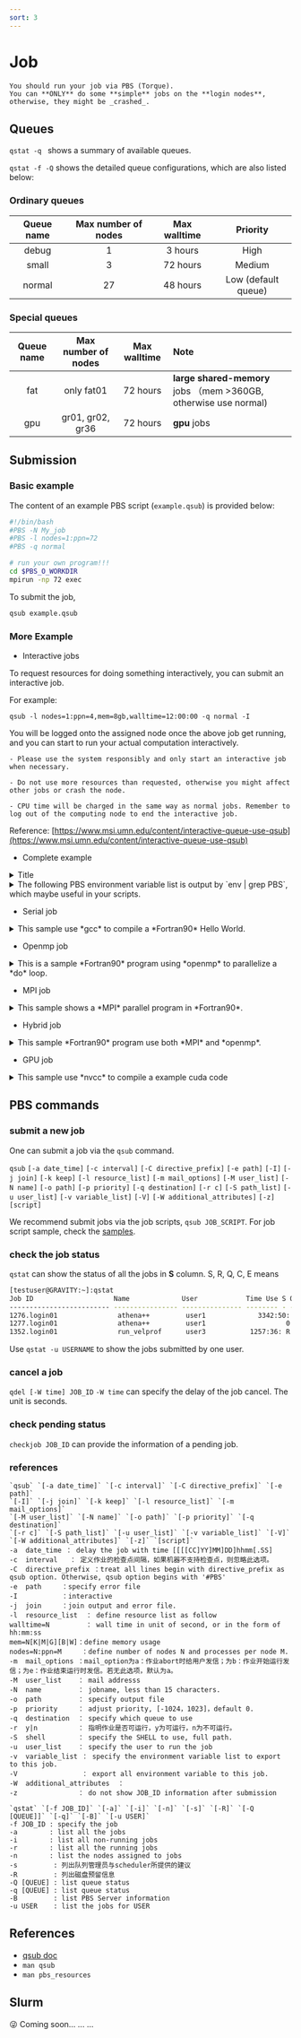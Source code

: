 ```yaml
---
sort: 3
---
```


# Job
```warning
You should run your job via PBS (Torque). 
You can **ONLY** do some **simple** jobs on the **login nodes**, otherwise, they might be _crashed_.
```



## Queues

`qstat -q ` shows a summary of available queues.

`qstat -f -Q` shows the detailed queue configurations, which are also listed below:

### Ordinary queues

| Queue name | Max number of nodes | Max walltime |      Priority       |
| :--------: | :-----------------: | :----------: | :-----------------: |
|   debug    |          1          |   3 hours    |        High         |
|   small    |          3          |   72 hours   |       Medium        |
|   normal   |         27          |   48 hours   | Low (default queue) |

### **Special** queues

| Queue name | Max number of nodes | Max walltime | Note                                                         |
| :--------: | :-----------------: | :----------: | :----------------------------------------------------------- |
|    fat     |     only fat01      |   72 hours   | **large shared-memory** jobs （mem >360GB, otherwise use normal) |
|    gpu     |  gr01, gr02, gr36   |   72 hours   | **gpu** jobs                                                 |

## Submission

### Basic example

The content of an example PBS script (`example.qsub`) is provided below:

```bash
#!/bin/bash
#PBS -N My_job
#PBS -l nodes=1:ppn=72
#PBS -q normal

# run your own program!!!
cd $PBS_O_WORKDIR
mpirun -np 72 exec
```


To submit the job,

```bash
qsub example.qsub
```

### More Example
- Interactive jobs

To request resources for doing something interactively, you can submit an interactive job.

For example:

```
qsub -l nodes=1:ppn=4,mem=8gb,walltime=12:00:00 -q normal -I
```

You will be logged onto the assigned node once the above job get running, and you can start to run your actual computation interactively. 

```warning
- Please use the system responsibly and only start an interactive job when necessary. 

- Do not use more resources than requested, otherwise you might affect other jobs or crash the node.

- CPU time will be charged in the same way as normal jobs. Remember to log out of the computing node to end the interactive job. 

```

Reference: [https://www.msi.umn.edu/content/interactive-queue-use-qsub](https://www.msi.umn.edu/content/interactive-queue-use-qsub)

- Complete example
<details>
<summary>Title</summary>

```bash
#!/bin/bash
#PBS -N My_job
#PBS -m abe 
#PBS -M lalala@sjtu.edu.cn
#PBS -l nodes=1:ppn=72
#PBS -l mem=360gb
#PBS -l walltime=48:00:00
#PBS -q normal
#PBS -j oe
#PBS -o /home/lalala/code/my_output.log

echo running with ${PBS_NP} processes on ${PBS_NUM_NODES} nodes

# run your own program!!!
cd $PBS_O_WORKDIR
mpirun -np 72 exec

echo Done!
```
</details>
<details>
<summary>The following PBS environment variable list is output by `env | grep PBS`, which maybe useful in your scripts.</summary>

```bash
PBS_VERSION=TORQUE-6.0.2
PBS_JOBNAME=aaa
PBS_ENVIRONMENT=PBS_BATCH
PBS_O_WORKDIR=/home/user1
PBS_TASKNUM=1
PBS_O_HOME=/home/user1
PBS_WALLTIME=25920000
PBS_MOMPORT=15003
PBS_GPUFILE=/opt/tsce4/torque6/share/gr32/aux//1399.login01gpu
PBS_O_QUEUE=normal
PBS_O_LOGNAME=user1
PBS_O_LANG=en_US.utf8
PBS_JOBCOOKIE=24CA13DFB269BB24B9E687EE94037901
PBS_NODENUM=0
PBS_NUM_NODES=1
PBS_O_SHELL=/bin/bash
PBS_JOBID=1399.login01
PBS_O_HOST=login02
PBS_VNODENUM=0
PBS_QUEUE=normal
PBS_O_MAIL=/var/spool/mail/user1
PBS_O_SUBMIT_FILTER=/opt/tsce4/torque6/bin/submitfilter.sh
PBS_MICFILE=/opt/tsce4/torque6/share/gr32/aux//1399.login01mic
PBS_NP=1
PBS_O_SERVER=login01
PBS_NUM_PPN=1
PBS_NODEFILE=/opt/tsce4/torque6/share/gr32/aux//1399.login01
PBS_O_PATH=/usr/java/jre1.8.0_151/bin:/usr/java/jre1.8.0_151/bin:/opt/tsce4/maui/sbin:/opt/tsce4/maui/bin:/opt/tsce4/torque6/bin:/opt/tsce4/torque6/sbin:/usr/local/bin:/usr/local/bin:/usr/lib64/qt-3.3/bin:/home/user1/perl5/bin:/usr/local/bin:/usr/bin:/usr/local/sbin:/usr/sbin:/opt/ibutils/bin:/opt/pdsh-2.29/bin:/opt/pdsh-2.29/sbin:.:/home/user1/.local/bin:/home/user1/bin
```
</details>

- Serial job
<details>
<summary>This sample use *gcc* to compile a *Fortran90* Hello World.</summary>

```fortran
program testseries
implicit none

write(*,*) 'Hello World!'

endprogram testseries
```

```bash
module load gcc
gfortran testseries.f90
```

A simply job submission script is as follow.

```bash
#!/bin/sh
#PBS -N testseries
#PBS -l nodes=1:ppn=1
#PBS -l walltime=1:00:00

cd $PBS_O_WORKDIR

### Set environment###
echo "###############################################"
echo "JOBID: " ${PBS_JOBID}
echo "JOBNAME: " ${PBS_JOBNAME}
module load gcc && echo $_ "LOADED"

### RUN ###
echo "###############################################"
./a.out > log
```
</details>


- Openmp job
<details>
<summary>This is a sample *Fortran90* program using *openmp* to parallelize a *do* loop.</summary>

```fortran
program testopenmp
use omp_lib
implicit none

integer(4)::num_threads
integer(4)::thread
integer(4)::i

num_threads=omp_get_max_threads()
write(*,*) 'number of threads:',num_threads

!$omp parallel do schedule(static) default(private)
do i=1,16
  thread=omp_get_thread_num()
  write(*,*) 'loop',i,'is processed by thread',thread
enddo
!$omp end parallel do

endprogram testopenmp
```

Use *Intel compiler* to compile.

```bash
module load compiler/intel-2018
ifort testopenmp.f90 -fopenmp
```

This sample job submission script is applying one node.
The number of threads is set to 8.

```bash
#!/bin/sh
#PBS -N testopenmp
#PBS -l nodes=1:ppn=1
#PBS -l walltime=1:00:00

cd $PBS_O_WORKDIR

### Set environment###
echo "###############################################"
echo "JOBID: " ${PBS_JOBID}
echo "JOBNAME: " ${PBS_JOBNAME}
module load compiler/intel-2018 && echo $_ "LOADED"
export OMP_NUM_THREADS=8

### RUN ###
echo "###############################################"
mpirun -np 1 ./a.out > log

```

The result shows that the *do* loop is been parallelized by 8 threads.

```bash
 number of threads:           8
 loop           1 is processed by thread           0
 loop           3 is processed by thread           1
 loop           5 is processed by thread           2
 loop           7 is processed by thread           3
 loop           2 is processed by thread           0
 loop           9 is processed by thread           4
 loop           4 is processed by thread           1
 loop           6 is processed by thread           2
 loop           8 is processed by thread           3
 loop          11 is processed by thread           5
 loop          13 is processed by thread           6
 loop          10 is processed by thread           4
 loop          12 is processed by thread           5
 loop          15 is processed by thread           7
 loop          14 is processed by thread           6
 loop          16 is processed by thread           7
```
</details>

- MPI job
<details>
<summary>This sample shows a *MPI* parallel program in *Fortran90*.</summary>

```fortran
program testmpi
use mpi
implicit none

integer(4)::rank,nrank
integer(4)::ierr
character(len=MPI_MAX_PROCESSOR_NAME)::nodename
integer(4)::namelen

call mpi_init(ierr)
call mpi_comm_rank(MPI_COMM_WORLD,rank,ierr)
call mpi_comm_size(MPI_COMM_WORLD,nrank,ierr)
call mpi_get_processor_name(nodename,namelen,ierr)

write(*,'(a6,i4,a18,a6)') 'rank',rank,'is run on node',trim(nodename)

call mpi_finalize(ierr)

endprogram testmpi
```

Use *Intel compiler* and *IntelMPI* to compile. 

```bash
module load compiler/intel-2018
module load mpi/intel-2018
mpif90 testmpi.f90
```

This sample script is applying 4 nodes and setting 2 processes per node.

```bash
#!/bin/sh
#PBS -N testmpi
#PBS -l nodes=4:ppn=2
#PBS -l walltime=1:00:00

cd $PBS_O_WORKDIR

### Set environment###
echo "###############################################"
echo "JOBID: " ${PBS_JOBID}
echo "JOBNAME: " ${PBS_JOBNAME}
module load compiler/intel-2018 && echo $_ "LOADED"
module load mpi/intel-2018 && echo $_ "LOADED"

### RUN ###
echo "###############################################"
mpirun -np ${PBS_NP} ./a.out > log

```

The result shows that *gr25*-*gr28* is used to finish the job, with 2 processes per node.

```bash
  rank   2    is run on node  gr27
  rank   6    is run on node  gr25
  rank   3    is run on node  gr27
  rank   7    is run on node  gr25
  rank   0    is run on node  gr28
  rank   4    is run on node  gr26
  rank   1    is run on node  gr28
  rank   5    is run on node  gr26
```
</details>

- Hybrid job
<details>
<summary>This sample *Fortran90* program use both *MPI* and *openmp*.</summary>

```fortran
program checkhybrid
use omp_lib
use mpi
implicit none

integer(4)::rank,nrank
integer(4)::ierr
integer(4)::NUM_THREADS
character(len=MPI_MAX_PROCESSOR_NAME)::nodename
integer(4)::namelen

call mpi_init(ierr)
call mpi_comm_rank(MPI_COMM_WORLD,rank,ierr)
call mpi_comm_size(MPI_COMM_WORLD,nrank,ierr)
call mpi_get_processor_name(nodename,namelen,ierr)
NUM_THREADS=omp_get_max_threads()

write(*,'(a6,i4,a6,i4)') 'rank',rank,trim(nodename),NUM_THREADS

call mpi_finalize(ierr)

endprogram checkhybrid
```

Use *Intel compiler* and *IntelMPI* to compile the code. 

```bash
module load compiler/intel-2018
module load mpi/intel-2018
mpif90 testhybrid.f90 -fopenmp
```

The first script is applying 4 nodes and setting 4 processes per node.
The number of openmp thread is not set in the environment.

```bash
#!/bin/sh
#PBS -N testhybrid
#PBS -l nodes=4:ppn=4
#PBS -l walltime=1:00:00

cd $PBS_O_WORKDIR

### Set environment###
echo "###############################################"
echo "JOBID: " ${PBS_JOBID}
echo "JOBNAME: " ${PBS_JOBNAME}
module load compiler/intel-2018 && echo $_ "LOADED"
module load mpi/intel-2018 && echo $_ "LOADED"

### RUN ###
echo "###############################################"
mpirun -np ${PBS_NP} ./a.out > log.n4ppn4ompnull

```

The result shows that 4 processes per node and 4 nodes in total is used to complete the job.
Each process has 18 threads automatically, which equals the number of cores per node divided by the number of processes per node, i.e. 18=72/4.

```bash
  rank   0  gr28  18
  rank  12  gr25  18
  rank   4  gr27  18
  rank   8  gr26  18
  rank   1  gr28  18
  rank  13  gr25  18
  rank   5  gr27  18
  rank   9  gr26  18
  rank   2  gr28  18
  rank  14  gr25  18
  rank   6  gr27  18
  rank  10  gr26  18
  rank   3  gr28  18
  rank  15  gr25  18
  rank   7  gr27  18
  rank  11  gr26  18
````


The second script is similar to the first one but setting 2 processes per node.

```bash
#!/bin/sh
#PBS -N testhybrid
#PBS -l nodes=4:ppn=2
#PBS -l walltime=1:00:00

cd $PBS_O_WORKDIR

### Set environment###
echo "###############################################"
echo "JOBID: " ${PBS_JOBID}
echo "JOBNAME: " ${PBS_JOBNAME}
module load compiler/intel-2018 && echo $_ "LOADED"
module load mpi/intel-2018 && echo $_ "LOADED"

### RUN ###
echo "###############################################"
mpirun -np ${PBS_NP} ./a.out > log.n4ppn2ompnull

```

One can find that each process has more number of threads.

```bash
  rank   0  gr28  36
  rank   2  gr27  36
  rank   4  gr26  36
  rank   1  gr28  36
  rank   3  gr27  36
  rank   5  gr26  36
  rank   6  gr25  36
  rank   7  gr25  36
```

The third sample is specifying the number of openmp threads by `OMP_NUM_THREADS` environmental variable.

```bash
#!/bin/sh
#PBS -N testhybrid
#PBS -l nodes=4:ppn=4
#PBS -l walltime=1:00:00

cd $PBS_O_WORKDIR

### Set environment###
echo "###############################################"
echo "JOBID: " ${PBS_JOBID}
echo "JOBNAME: " ${PBS_JOBNAME}
module load compiler/intel-2018 && echo $_ "LOADED"
module load mpi/intel-2018 && echo $_ "LOADED"
export OMP_NUM_THREADS=12

### RUN ###
echo "###############################################"
mpirun -np ${PBS_NP} ./a.out > log.n4ppn4omp12

```

The result is same as the first one expect that the number of threads per process is limited.

```bash
  rank   4  gr27  12
  rank   8  gr26  12
  rank  12  gr25  12
  rank   0  gr28  12
  rank   5  gr27  12
  rank   9  gr26  12
  rank  13  gr25  12
  rank   1  gr28  12
  rank   6  gr27  12
  rank  10  gr26  12
  rank  14  gr25  12
  rank   2  gr28  12
  rank   7  gr27  12
  rank  11  gr26  12
  rank  15  gr25  12
  rank   3  gr28  12
```
</details>

- GPU job
<details>
<summary>This sample use *nvcc* to compile a example cuda code</summary>

```cuda
/* ---------------------------------------------------
   My Hello world for CUDA programming
   --------------------------------------------------- */

#include <stdio.h>        // C programming header file
#include <unistd.h>       // C programming header file
                          // cude.h is automatically included by nvcc...

/* ------------------------------------
   Your first kernel (= GPU function)
   ------------------------------------ */
__global__ void hello( )
{
   printf("Hello World From GPU!\n");
}

int main()
{
   /* ------------------------------------
      Call the hello( ) kernel function
      ------------------------------------ */
   hello<<< 1, 4 >>>( );

   printf("I am the CPU: Hello World ! \n");

   sleep(1);   // Necessary to give time to let GPU threads run !!!

   return 0;
}
```

```bash
nvcc hello.cu -o hello
```

A simply job submission script is as follow.

```bash
#!/bin/sh
#PBS -N testgpu
#PBS -q gpu
#PBS -l nodes=1:ppn=72
#PBS -l walltime=1:00:00

cd $PBS_O_WORKDIR

### Set environment###
echo "###############################################"
echo "JOBID: " ${PBS_JOBID}
echo "JOBNAME: " ${PBS_JOBNAME}

### RUN ###
echo "###############################################"
./hello > log
```

You will see the following output

```
I am the CPU: Hello World ! 
Hello World From GPU!
Hello World From GPU!
Hello World From GPU!
Hello World From GPU!
```
</details>


## PBS commands

### submit a new job

One can submit a job via the `qsub` command.

`qsub` `[-a date_time]` `[-c interval]` `[-C directive_prefix]` `[-e path]`
`[-I]` `[-j join]` `[-k keep]` `[-l resource_list]` `[-m mail_options]`
`[-M user_list]` `[-N name]` `[-o path]` `[-p priority]` `[-q destination]`
`[-r c]` `[-S path_list]` `[-u user_list]` `[-v variable_list]` `[-V]`
`[-W additional_attributes]` `[-z]` `[script]`

We recommend submit jobs via the job scripts, `qsub JOB_SCRIPT`.
For job script sample, check the [samples](samples).

### check the job status

`qstat` can show the status of all the jobs in **S** column. 
S, R, Q, C, E means 

```bash
[testuser@GRAVITY:~]:qstat
Job ID                    Name             User            Time Use S Queue
------------------------- ---------------- --------------- -------- - -----
1276.login01               athena++         user1             3342:50: R small
1277.login01               athena++         user1                    0 Q small
1352.login01               run_velprof      user3           1257:36: R fat
```

Use `qstat -u USERNAME` to show the jobs submitted by one user.

### cancel a job

`qdel [-W time] JOB_ID`
`-W time` can specify the delay of the job cancel.  The unit is seconds.

### check pending status

`checkjob JOB_ID` can provide the information of a pending job.

### references

```note
`qsub` `[-a date_time]` `[-c interval]` `[-C directive_prefix]` `[-e path]`
`[-I]` `[-j join]` `[-k keep]` `[-l resource_list]` `[-m mail_options]`
`[-M user_list]` `[-N name]` `[-o path]` `[-p priority]` `[-q destination]`
`[-r c]` `[-S path_list]` `[-u user_list]` `[-v variable_list]` `[-V]`
`[-W additional_attributes]` `[-z]` `[script]`  
-a  date_time ： delay the job with time [[[[CC]YY]MM]DD]hhmm[.SS]    
-c  interval   ： 定义作业的检查点间隔，如果机器不支持检查点，则忽略此选项。  
-C  directive_prefix ：treat all lines begin with directive_prefix as qsub option. Otherwise, qsub option begins with '#PBS'
-e  path     ：specify error file  
-I           ：interactive  
-j  join     ：join output and error file. 
-l  resource_list  ： define resource list as follow       
walltime=N         ： wall time in unit of second, or in the form of hh:mm:ss       
mem=N[K|M|G][B|W]：define memory usage      
nodes=N:ppn=M     ：define number of nodes N and processes per node M.  
-m  mail_options ：mail_option为a：作业abort时给用户发信；为b：作业开始运行发信；为e：作业结束运行时发信。若无此选项，默认为a。  
-M  user_list    ： mail addresss  
-N  name         ： jobname, less than 15 characters.   
-o  path         ： specify output file  
-p  priority     ： adjust priority, [-1024，1023]，default 0.  
-q  destination  ： specify which queue to use
-r  y|n          ： 指明作业是否可运行，y为可运行，n为不可运行。  
-S  shell        ： specify the SHELL to use, full path.    
-u  user_list    ： specify the user to run the job  
-v  variable_list ： specify the environment variable list to export to this job.   
-V                ： export all environment variable to this job.    
-W  additional_attributes  ：   
-z               ： do not show JOB_ID information after submission  
```

```note
`qstat` `[-f JOB_ID]` `[-a]` `[-i]` `[-n]` `[-s]` `[-R]` `[-Q [QUEUE]]` `[-q]` `[-B]` `[-u USER]`  
-f JOB_ID : specify the job  
-a        : list all the jobs  
-i        : list all non-running jobs 
-r        : list all the running jobs  
-n        : list the nodes assigned to jobs  
-s         : 列出队列管理员与scheduler所提供的建议  
-R         : 列出磁盘预留信息  
-Q [QUEUE] : list queue status
-q [QUEUE] : list queue status 
-B         : list PBS Server information 
-u USER    : list the jobs for USER 
```

## References

- [qsub doc](http://docs.adaptivecomputing.com/torque/4-1-3/help.htm#topics/commands/qsub.htm)
- `man qsub`
- `man pbs_resources`



## Slurm

😜 Coming soon... ... ...